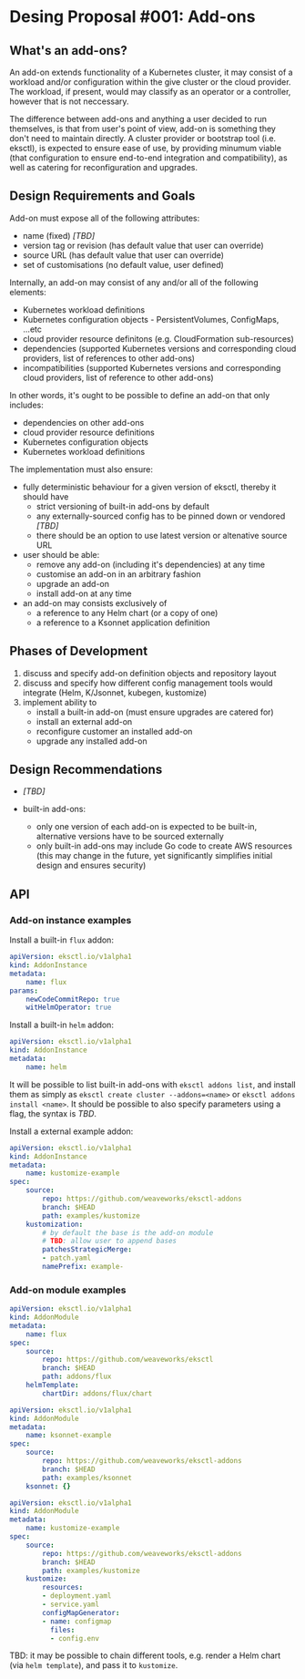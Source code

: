 # Desing Proposal #001: Add-ons

## What's an add-ons?

An add-on extends functionality of a Kubernetes cluster, it may consist of a workload and/or configuration within the give cluster or the cloud provider. The workload, if present, would may classify as an operator or a controller, however that is not neccessary.

The difference between add-ons and anything a user decided to run themselves, is that from user's point of view, add-on is something they don't need to maintain directly. A cluster provider or bootstrap tool (i.e. eksctl), is expected to ensure ease of use, by providing minumum viable (that configuration to ensure end-to-end integration and compatibility), as well as catering for reconfiguration and upgrades.

## Design Requirements and Goals

Add-on must expose all of the following attributes:

- name (fixed) *[TBD]*
- version tag or revision (has default value that user can override)
- source URL (has default value that user can override)
- set of customisations (no default value, user defined)

Internally, an add-on may consist of any and/or all of the following elements:

- Kubernetes workload definitions
- Kubernetes configuration objects - PersistentVolumes, ConfigMaps, ...etc
- cloud provider resource definitons (e.g. CloudFormation sub-resources)
- dependencies (supported Kubernetes versions and corresponding cloud providers, list of references to other add-ons)
- incompatibilities (supported Kubernetes versions and corresponding cloud providers, list of reference to other add-ons)

In other words, it's ought to be possible to define an add-on that only includes:

- dependencies on other add-ons
- cloud provider resource definitions
- Kubernetes configuration objects
- Kubernetes workload definitions

The implementation must also ensure:

- fully deterministic behaviour for a given version of eksctl, thereby it should have
    - strict versioning of built-in add-ons by default
    - any externally-sourced config has to be pinned down or vendored *[TBD]*
    - there should be an option to use latest version or altenative source URL
- user should be able:
    - remove any add-on (including it's dependencies) at any time
    - customise an add-on in an arbitrary fashion
    - upgrade an add-on
    - install add-on at any time
- an add-on may consists exclusively of
    - a reference to any Helm chart (or a copy of one)
    - a reference to a Ksonnet application definition

## Phases of Development

1. discuss and specify add-on definition objects and repository layout
2. discuss and specify how different config management tools would integrate (Helm, K/Jsonnet, kubegen, kustomize)
3. implement ability to
    - install a built-in add-on (must ensure upgrades are catered for)
    - install an external add-on
    - reconfigure customer an installed add-on
    - upgrade any installed add-on

## Design Recommendations

- *[TBD]*

- built-in add-ons:
    - only one version of each add-on is expected to be built-in, alternative versions have to be sourced externally
    - only built-in add-ons may include Go code to create AWS resources (this may change in the future, yet significantly simplifies initial design and ensures security)

## API

### Add-on instance examples

Install a built-in `flux` addon:

```YAML
apiVersion: eksctl.io/v1alpha1
kind: AddonInstance
metadata:
    name: flux
params:
    newCodeCommitRepo: true
    witHelmOperator: true
```

Install a built-in `helm` addon:

```YAML
apiVersion: eksctl.io/v1alpha1
kind: AddonInstance
metadata:
    name: helm
```

It will be possible to list built-in add-ons with `eksctl addons list`, and install them as simply as `eksctl create cluster --addons=<name>` or `eksctl addons install <name>`.
It should be possible to also specify parameters using a flag, the syntax is _TBD_.

Install a external example addon:

```YAML
apiVersion: eksctl.io/v1alpha1
kind: AddonInstance
metadata:
    name: kustomize-example
spec:
    source:
        repo: https://github.com/weaveworks/eksctl-addons
        branch: $HEAD
        path: examples/kustomize
    kustomization:
        # by default the base is the add-on module
        # TBD: allow user to append bases
        patchesStrategicMerge:
        - patch.yaml
        namePrefix: example-
```

### Add-on module examples

```YAML
apiVersion: eksctl.io/v1alpha1
kind: AddonModule
metadata:
    name: flux
spec:
    source:
        repo: https://github.com/weaveworks/eksctl
        branch: $HEAD
        path: addons/flux
    helmTemplate:
        chartDir: addons/flux/chart
```

```YAML
apiVersion: eksctl.io/v1alpha1
kind: AddonModule
metadata:
    name: ksonnet-example
spec:
    source:
        repo: https://github.com/weaveworks/eksctl-addons
        branch: $HEAD
        path: examples/ksonnet
    ksonnet: {}
```

```YAML
apiVersion: eksctl.io/v1alpha1
kind: AddonModule
metadata:
    name: kustomize-example
spec:
    source:
        repo: https://github.com/weaveworks/eksctl-addons
        branch: $HEAD
        path: examples/kustomize
    kustomize:
        resources:
        - deployment.yaml
        - service.yaml
        configMapGenerator:
        - name: configmap
          files:
          - config.env
```

TBD: it may be possible to chain different tools, e.g. render a Helm chart (via `helm template`), and pass it to `kustomize`.
